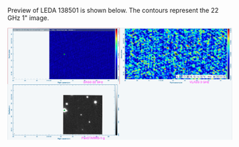 Preview of LEDA 138501 is shown below. The contours represent the 22 GHz 1" image. 

![LEDA138501.png](LEDA138501.png "LEDA138501")

